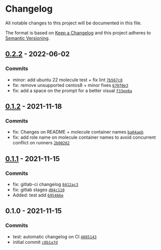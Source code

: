 # Changelog

All notable changes to this project will be documented in this file.

The format is based on [Keep a Changelog](https://keepachangelog.com/en/1.0.0/)
and this project adheres to [Semantic Versioning](https://semver.org/spec/v2.0.0.html).

## [0.2.2](https://github.com/lotusnoir/ansible-system_bashrc/compare/0.1.2...0.2.2) - 2022-06-02

### Commits

- minor: add ubuntu 22 molecule test + fix lint [`7b567c8`](https://github.com/lotusnoir/ansible-system_bashrc/commit/7b567c841a1354f771f98d911dc8dd9ef964a26a)
- fix: remove unsupported centos8 + minor fixes [`670f0e3`](https://github.com/lotusnoir/ansible-system_bashrc/commit/670f0e379b366380ada10fb6c640f8f623d04200)
- fix: add a space on the prompt for a better visual [`f33ee6a`](https://github.com/lotusnoir/ansible-system_bashrc/commit/f33ee6a88b62f3739d26e8e49fe0b86dd18e0029)

## [0.1.2](https://github.com/lotusnoir/ansible-system_bashrc/compare/0.1.1...0.1.2) - 2021-11-18

### Commits

- fix: Changes on README + molecule container names [`ba04aeb`](https://github.com/lotusnoir/ansible-system_bashrc/commit/ba04aebe67509c6b640f683727e02d9f29aa00b0)
- fix: add role name on molecule container names to avoid concurrent conflict on runners [`2b00262`](https://github.com/lotusnoir/ansible-system_bashrc/commit/2b002620c0286957dfe1ba20ce11a1eb31c86d0e)

## [0.1.1](https://github.com/lotusnoir/ansible-system_bashrc/compare/0.1.0...0.1.1) - 2021-11-15

### Commits

- fix: gitlab-ci changelog [`8412ac3`](https://github.com/lotusnoir/ansible-system_bashrc/commit/8412ac345d7f1064acb042ca1cb05d521b7c5f4b)
- fix: gitlab stages [`d04c110`](https://github.com/lotusnoir/ansible-system_bashrc/commit/d04c1100c93d2dbc05a970eb82ecc0cb1a024713)
- Added: test add [`695466e`](https://github.com/lotusnoir/ansible-system_bashrc/commit/695466e3a3f84bf131da86bb6fd364941a100138)

## 0.1.0 - 2021-11-15

### Commits

- test: automatic changelog on CI [`4885143`](https://github.com/lotusnoir/ansible-system_bashrc/commit/4885143b6061f724035a0dabdb5f1f13379a9e9e)
- initial commit [`c8b1a7d`](https://github.com/lotusnoir/ansible-system_bashrc/commit/c8b1a7d40ac6b468b8f872ef7235b13cf39bbbd1)
